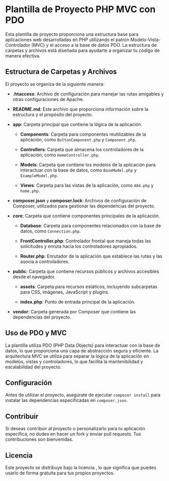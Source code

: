 # Plantilla de Proyecto PHP MVC con PDO

Esta plantilla de proyecto proporciona una estructura base para aplicaciones web desarrolladas en PHP utilizando el patrón Modelo-Vista-Controlador (MVC) y el acceso a la base de datos PDO. La estructura de carpetas y archivos está diseñada para ayudarte a organizar tu código de manera efectiva.

## Estructura de Carpetas y Archivos

El proyecto se organiza de la siguiente manera:

- **.htaccess**: Archivo de configuración para manejar las rutas amigables y otras configuraciones de Apache.

- **README.md**: Este archivo que proporciona información sobre la estructura y el propósito del proyecto.

- **app**: Carpeta principal que contiene la lógica de la aplicación.

  - **Components**: Carpeta para componentes reutilizables de la aplicación, como `ButtonComponent.php` y `Component.php`.

  - **Controllers**: Carpeta que almacena los controladores de la aplicación, como `HomeController.php`.

  - **Models**: Carpeta que contiene los modelos de la aplicación para interactuar con la base de datos, como `BaseModel.php` y `ExampleModel.php`.

  - **Views**: Carpeta para las vistas de la aplicación, como `404.php` y `home.php`.

- **composer.json** y **composer.lock**: Archivos de configuración de Composer, utilizados para gestionar las dependencias del proyecto.

- **core**: Carpeta que contiene componentes principales de la aplicación.

  - **Database**: Carpeta para componentes relacionados con la base de datos, como `Connection.php`.

  - **FrontController.php**: Controlador frontal que maneja todas las solicitudes y enruta hacia los controladores apropiados.

  - **Router.php**: Enrutador de la aplicación que establece las rutas y las asocia a controladores.

- **public**: Carpeta que contiene recursos públicos y archivos accesibles desde el navegador.

  - **assets**: Carpeta para recursos estáticos, incluyendo subcarpetas para CSS, imágenes, JavaScript y plugins.

  - **index.php**: Punto de entrada principal de la aplicación.

- **vendor**: Carpeta generada por Composer que contiene las dependencias del proyecto.

## Uso de PDO y MVC

La plantilla utiliza PDO (PHP Data Objects) para interactuar con la base de datos, lo que proporciona una capa de abstracción segura y eficiente. La arquitectura MVC se utiliza para separar la lógica de la aplicación en modelos, vistas y controladores, lo que facilita la mantenibilidad y escalabilidad del proyecto.

## Configuración

Antes de utilizar el proyecto, asegúrate de ejecutar `composer install` para instalar las dependencias especificadas en `composer.json`.

## Contribuir

Si deseas contribuir al proyecto o personalizarlo para tu aplicación específica, no dudes en hacer un fork y enviar pull requests. Tus contribuciones son bienvenidas.

## Licencia

Este proyecto se distribuye bajo la licencia , lo que significa que puedes usarlo de forma gratuita para tus propios proyectos.
